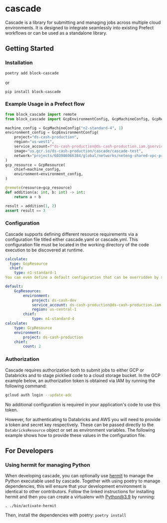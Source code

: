 # cascade

Cascade is a library for submitting and managing jobs across multiple cloud environments. It is designed to integrate seamlessly into existing Prefect workflows or can be used as a standalone library.

## Getting Started

### Installation
  
  ```bash 
  poetry add block-cascade
  ```
or 
```
pip install block-cascade
```

### Example Usage in a Prefect flow

```python
from block_cascade import remote
from block_cascade import GcpEnvironmentConfig, GcpMachineConfig, GcpResource

machine_config = GcpMachineConfig("n2-standard-4", 1)
environment_config = GcpEnvironmentConfig(
    project="ds-cash-production",
    region="us-west1",
    service_account=f"ds-cash-production@ds-cash-production.iam.gserviceaccount.com",
    image="us.gcr.io/ds-cash-production/cascade/cascade-test",
    network="projects/603986066384/global/networks/neteng-shared-vpc-prod"
)
gcp_resource = GcpResource(
    chief=machine_config,
    environment=environment_config,
)

@remote(resource=gcp_resource)
def addition(a: int, b: int) -> int:
    return a + b

result = addition(1, 2)
assert result == 3
```

### Configuration
Cascade supports defining different resource requirements via a configuration file titled either cascade.yaml or cascade.yml. This configuration file must be located in the working directory of the code execution to be discovered at runtime.

```yaml
calculate:
  type: GcpResource
  chief:
    type: n1-standard-1
You can even define a default configuration that can be overridden by specific tasks to eliminate redundant definitions.

default:
    GcpResource:
        environment:
            project: ds-cash-dev
            service_account: ds-cash-production@ds-cash-production.iam.gserviceaccount.com
            region: us-central-1
        chief:
            type: n1-standard-4
calculate:
    type: GcpResource
    environment:
        project: ds-cash-production
    chief:
        count: 2
```

### Authorization
Cascade requires authorization both to submit jobs to either GCP or Databricks and to stage picklied code to a cloud storage bucket. In the GCP example below, an authorization token is obtained via IAM by running the following command:

```bash
gcloud auth login --update-adc
```
No additional configuration is required in your application's code to use this token.

However, for authenticating to Databricks and AWS you will need to provide a token and secret key respectively. These can be passed directly to the `DatabricksResource` object or set as environment variables. The following example shows how to provide these values in the configuration file.

## For Developers

### Using hermit for managing Python
When developing cascade, you can optionally use [hermit](https://cashapp.github.io/hermit/usage/get-started/) to manage the Python executable used by cascade. Together with using poetry to manage dependencies, this will ensure that your development environment is identical to other contributors. Follow the linked instructions for installing hermit and then you can create a virtualenv with Python@3.9 by running:

`. ./bin/activate-hermit`

Then, install the dependencies with poetry:
`poetry install`